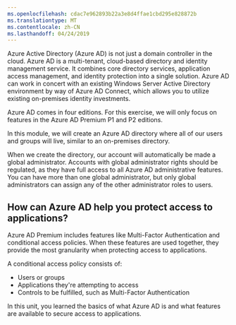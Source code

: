 ```yaml
---
ms.openlocfilehash: cdac7e962893b22a3e8d4ffae1cbd295e828872b
ms.translationtype: MT
ms.contentlocale: zh-CN
ms.lasthandoff: 04/24/2019
---
```

Azure Active Directory (Azure AD) is not just a domain controller in the cloud. Azure AD is a multi-tenant, cloud-based directory and identity management service. It combines core directory services, application access management, and identity protection into a single solution. Azure AD can work in concert with an existing Windows Server Active Directory environment by way of Azure AD Connect, which allows you to utilize existing on-premises identity investments.

Azure AD comes in four editions. For this exercise, we will only focus on features in the Azure AD Premium P1 and P2 editions.

In this module, we will create an Azure AD directory where all of our users and groups will live, similar to an on-premises directory.

When we create the directory, our account will automatically be made a global administrator. Accounts with global administrator rights should be regulated, as they have full access to all Azure AD administrative features. You can have more than one global administrator, but only global administrators can assign any of the other administrator roles to users.

## <a name="how-can-azure-ad-help-you-protect-access-to-applications"></a>How can Azure AD help you protect access to applications?

Azure AD Premium includes features like Multi-Factor Authentication and conditional access policies. When these features are used together, they provide the most granularity when protecting access to applications.

A conditional access policy consists of:

- Users or groups
- Applications they're attempting to access
- Controls to be fulfilled, such as Multi-Factor Authentication

In this unit, you learned the basics of what Azure AD is and what features are available to secure access to applications.
